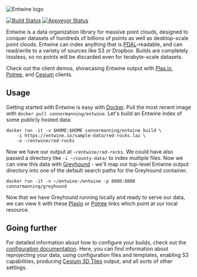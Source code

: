 ![Entwine logo](./doc/logo/color/entwine_logo_2-color-small.png)

[![Build Status](https://travis-ci.org/connormanning/entwine.svg?branch=master)](https://travis-ci.org/connormanning/entwine)
[![Appveyor Status](https://ci.appveyor.com/api/projects/status/qhqcre9jt14569uq)](https://ci.appveyor.com/project/hobu/entwine)



Entwine is a data organization library for massive point clouds, designed to conquer datasets of hundreds of billions of points as well as desktop-scale point clouds.  Entwine can index anything that is [PDAL](https://pdal.io)-readable, and can read/write to a variety of sources like S3 or Dropbox.  Builds are completely lossless, so no points will be discarded even for terabyte-scale datasets.

Check out the client demos, showcasing Entwine output with [Plas.io](http://speck.ly>), [Potree](http://potree.entwine.io), and [Cesium](http://cesium.entwine.io) clients.

Usage
--------------------------------------------------------------------------------

Getting started with Entwine is easy with [Docker](http://docker.com).  Pull the most recent image with `docker pull connormanning/entwine`.  Let's build an Entwine index of some publicly hosted data:

```
docker run -it -v $HOME:$HOME connormanning/entwine build \
    -i https://entwine.io/sample-data/red-rocks.laz \
    -o ~/entwine/red-rocks
```

Now we have our output at `~/entwine/red-rocks`.  We could have also passed a directory like `-i ~/county-data/` to index multiple files.  Now we can view this data with [Greyhound](https://github.com/hobu/greyhound) - we'll map our top-level Entwine output directory into one of the default search paths for the Greyhound container.

```
docker run -it -v ~/entwine:/entwine -p 8080:8080 connormanning/greyhound
```

Now that we have Greyhound running locally and ready to serve our data, we can view it with these [Plasio](http://speck.ly/?s=http://localhost:8080/&r=red-rocks) or [Potree](http://potree.entwine.io/data/custom.html?s=localhost:8080&r=red-rocks) links which point at our local resource.

Going further
--------------------------------------------------------------------------------

For detailed information about how to configure your builds, check out the [configuration documentation](doc/source/configuration.rst).  Here, you can find information about reprojecting your data, using configuration files and templates, enabling S3 capabilities, producing [Cesium 3D Tiles](https://github.com/AnalyticalGraphicsInc/3d-tiles) output, and all sorts of other settings.
